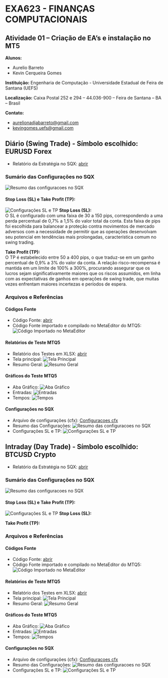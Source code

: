# EXA623 - FINANÇAS COMPUTACIONAIS
## Atividade 01 – Criação de EA’s e instalação no MT5

**Alunos:**
- Aurelio Barreto
- Kevin Cerqueira Gomes

**Instituição:** Engenharia de Computação - Universidade Estadual de Feira de Santana (UEFS)

**Localização:** Caixa Postal 252 e 294 – 44.036-900 – Feira de Santana – BA – Brasil

**Contato:** 
- aurelionadjabarreto@gmail.com
- kevingomes.uefs@gmail.com

## Diário (Swing Trade) - Símbolo escolhido: EURUSD Forex
- Relatório da Estratégia no SQX: [abrir](https://drive.google.com/file/d/1UoJUxhqdtcDYlAnyQK0larPsjtEZ6dQE/view?usp=drive_link)

### Sumário das Configurações no SQX

![Resumo das configuracoes no SQX](forex/(EURUSD)%20SQX%20-%20Resumo%20das%20Configuracoes.png)

#### Stop Loss (SL) e Take Profit (TP):

![Configurações SL e TP](forex/(EURUSD)%20SQX%20-%20Configuracoes%20SL%20e%20TP.png)
**Stop Loss (SL):**  
O SL é configurado com uma faixa de 30 a 150 pips, correspondendo a uma perda percentual de 0,7% a 1,5% do valor total da conta. Esta faixa de pips foi escolhida para balancear a proteção contra movimentos de mercado adversos com a necessidade de permitir que as operações desenvolvam seu potencial em tendências mais prolongadas, característica comum no swing trading.

**Take Profit (TP):**  
O TP é estabelecido entre 50 a 400 pips, o que traduz-se em um ganho percentual de 0,9% a 3% do valor da conta. A relação risco-recompensa é mantida em um limite de 100% a 300%, procurando assegurar que os lucros sejam significativamente maiores que os riscos assumidos, em linha com as expectativas de ganhos em operações de swing trade, que muitas vezes enfrentam maiores incertezas e períodos de espera.

### Arquivos e Referências

#### Códigos Fonte
- Código Fonte: [abrir](https://drive.google.com/file/d/1XCBIPbyaBm_YNniASZnFbtamlTkOPtAA/view?usp=drive_link)
- Código Fonte importado e compilado no MetaEditor do MTQ5: ![Código Importado no MetaEditor](forex/(EURUSD)%20MTQ5%20-%20Codigo%20Importado%20no%20MetaEditor.png)

#### Relatórios de Teste MTQ5
- Relatório dos Testes em XLSX: [abrir](https://docs.google.com/spreadsheets/d/1EmXm_6UU4cYK28AssymDLVanGhQUk0q4/edit?usp=drive_link&ouid=104297309265572510054&rtpof=true&sd=true)
- Tela principal: ![Tela Principal](forex/(EURUSD)%20MTQ5%20-%20Tela%20Principal.png)
- Resumo Geral: ![Resumo Geral](forex/(EURUSD)%20MTQ5%20-%20Testes%20-%20Resumo%20Geral.png)

#### Gráficos do Teste MTQ5
- Aba Gráfico: ![Aba Gráfico](forex/(EURUSD)%20MTQ5%20-%20Grafico%20do%20Teste%20%20-%20Aba%20Grafico.png)
- Entradas: ![Entradas](forex/(EURUSD)%20MTQ5%20-%20Grafico%20do%20Teste%20-%20Entradas.png)
- Tempos: ![Tempos](forex/(EURUSD)%20MTQ5%20-%20Grafico%20do%20Teste%20-%20Tempos.png)

#### Configurações no SQX
- Arquivo de configurações (cfx): [Configuracoes cfx](https://drive.google.com/file/d/1MPgBxUPxrMpbXqIouMCkYXF-R0A2N9P8/view?usp=drive_link)
- Resumo das Configurações: ![Resumo das configuracoes no SQX](forex/(EURUSD)%20SQX%20-%20Resumo%20das%20Configuracoes.png)
- Configurações SL e TP: ![Configurações SL e TP](forex/(EURUSD)%20SQX%20-%20Configuracoes%20SL%20e%20TP.png)

## Intraday (Day Trade) - Símbolo escolhido: BTCUSD Crypto
- Relatório da Estratégia no SQX: [abrir]()

### Sumário das Configurações no SQX

![Resumo das configuracoes no SQX]()

#### Stop Loss (SL) e Take Profit (TP):

![Configurações SL e TP]()
**Stop Loss (SL):**  


**Take Profit (TP):**  


### Arquivos e Referências

#### Códigos Fonte
- Código Fonte: [abrir]()
- Código Fonte importado e compilado no MetaEditor do MTQ5: ![Código Importado no MetaEditor]()

#### Relatórios de Teste MTQ5
- Relatório dos Testes em XLSX: [abrir]()
- Tela principal: ![Tela Principal]()
- Resumo Geral: ![Resumo Geral]()

#### Gráficos do Teste MTQ5
- Aba Gráfico: ![Aba Gráfico]()
- Entradas: ![Entradas]()
- Tempos: ![Tempos]()

#### Configurações no SQX
- Arquivo de configurações (cfx): [Configuracoes cfx]()
- Resumo das Configurações: ![Resumo das configuracoes no SQX]()
- Configurações SL e TP: ![Configurações SL e TP]()